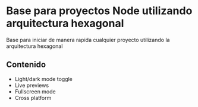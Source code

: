 # Base para proyectos Node utilizando arquitectura hexagonal

Base para iniciar de manera rapida cualquier proyecto utilizando la arquitectura hexagonal

## Contenido

- Light/dark mode toggle
- Live previews
- Fullscreen mode
- Cross platform
